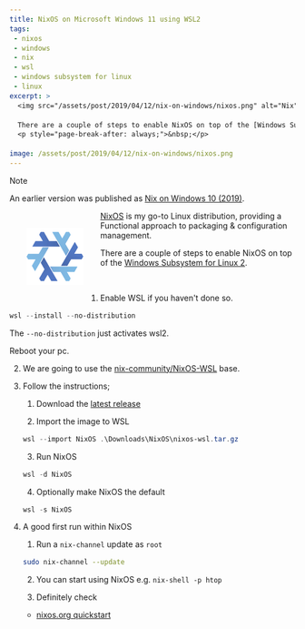 ```yaml
---
title: NixOS on Microsoft Windows 11 using WSL2
tags: 
 - nixos
 - windows
 - nix
 - wsl
 - windows subsystem for linux
 - linux
excerpt: >
  <img src="/assets/post/2019/04/12/nix-on-windows/nixos.png" alt="Nix" height="100" width="100" style="float: left; padding: 30px;" /> [NixOS](https://nixos.org) is my go-to Linux distribution, providing a Functional approach to packaging & configuration management. 

  There are a couple of steps to enable NixOS on top of the [Windows Subsystem for Linux 2](https://learn.microsoft.com/en-us/windows/wsl/).
  <p style="page-break-after: always;">&nbsp;</p>

image: /assets/post/2019/04/12/nix-on-windows/nixos.png
---
```



> [!NOTE]
> An earlier version was published as [Nix on Windows 10 (2019)](/2019/04/12/nix-on-windows).


<img src="/assets/post/2019/04/12/nix-on-windows/nixos.png" alt="Nix" height="100" width="100" style="float: left; padding: 30px;" /> [NixOS](https://nixos.org) is my go-to Linux distribution, providing a Functional approach to packaging & configuration management. 

There are a couple of steps to enable NixOS on top of the [Windows Subsystem for Linux 2](https://learn.microsoft.com/en-us/windows/wsl/).

<p style="page-break-after: always;">&nbsp;</p>

1. Enable WSL if you haven't done so.
```powershell
wsl --install --no-distribution
```
The `--no-distribution` just activates wsl2.

Reboot your pc.

2. We are going to use the [nix-community/NixOS-WSL](https://github.com/nix-community/NixOS-WSL) base.

3. Follow the instructions;

    1. Download the [latest release](https://github.com/nix-community/NixOS-WSL/releases/latest)

    2. Import the image to WSL

    ```powershell
    wsl --import NixOS .\Downloads\NixOS\nixos-wsl.tar.gz
    ```
    
    3. Run NixOS 
      
      ```powershell
      wsl -d NixOS
      ```

    4. Optionally make NixOS the default

      ```powershell
      wsl -s NixOS
      ```

4. A good first run within NixOS

    1. Run a `nix-channel` update as `root`

      ```bash
      sudo nix-channel --update
      ```

    2. You can start using NixOS
      e.g. `nix-shell -p htop`

    3. Definitely check 
      - [nixos.org quickstart](https://nixos.org/manual/nix/stable/quick-start.html)